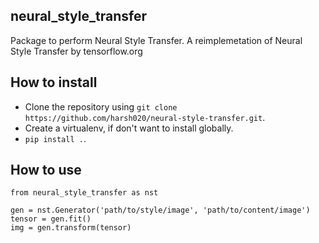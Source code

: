 ## neural_style_transfer
Package to perform Neural Style Transfer. A reimplemetation of Neural Style Transfer
by tensorflow.org


## How to install
* Clone the repository using `git clone https://github.com/harsh020/neural-style-transfer.git`.
* Create a virtualenv, if don't want to install globally.
* `pip install .`.


## How to use
```
from neural_style_transfer as nst

gen = nst.Generator('path/to/style/image', 'path/to/content/image')
tensor = gen.fit()
img = gen.transform(tensor)
```
